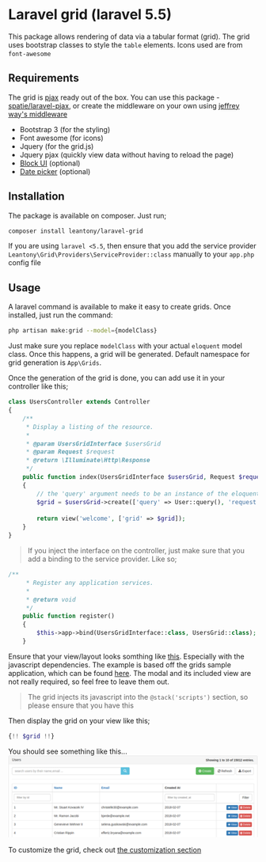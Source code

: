 # Laravel grid (laravel 5.5)
This package allows rendering of data via a tabular format (grid). 
The grid uses bootstrap classes to style the `table` elements. Icons used are from `font-awesome`

## Requirements
The grid is [pjax](https://github.com/defunkt/jquery-pjax) ready out of the box. You can use this package - [spatie/laravel-pjax](https://github.com/spatie/laravel-pjax), or create the middleware on your own using [jeffrey way's middleware](https://gist.github.com/JeffreyWay/8526696b6f29201c4e33)

+ Bootstrap 3 (for the styling)
+ Font awesome (for icons)
+ Jquery (for the grid.js)
+ Jquery pjax (quickly view data without having to reload the page)
+ [Block UI](https://github.com/malsup/blockui) (optional)
+ [Date picker](https://github.com/uxsolutions/bootstrap-datepicker.git) (optional)

## Installation
The package is available on composer. Just run;
```bash
composer install leantony/laravel-grid
```
If you are using `laravel <5.5`, then ensure that you add the service provider `Leantony\Grid\Providers\ServiceProvider::class` manually to your `app.php` config file

## Usage
A laravel command is available to make it easy to create grids. 
Once installed, just run the command:
```bash
php artisan make:grid --model={modelClass}
```

Just make sure you replace `modelClass` with your actual `eloquent` model class.
Once this happens, a grid will be generated. Default namespace for grid generation is `App\Grids`.

Once the generation of the grid is done, you can add use it in your controller like this;
```php
class UsersController extends Controller
{
    /**
     * Display a listing of the resource.
     *
     * @param UsersGridInterface $usersGrid
     * @param Request $request
     * @return \Illuminate\Http\Response
     */
    public function index(UsersGridInterface $usersGrid, Request $request)
    {
        // the 'query' argument needs to be an instance of the eloquent query builder
        $grid = $usersGrid->create(['query' => User::query(), 'request' => $request]);

        return view('welcome', ['grid' => $grid]);
    }
}
```
> If you inject the interface on the controller, just make sure that you add a binding to the service provider. Like so;
```php
/**
     * Register any application services.
     *
     * @return void
     */
    public function register()
    {
        $this->app->bind(UsersGridInterface::class, UsersGrid::class);
    }
```


Ensure that your view/layout looks somthing like [this](https://gist.github.com/leantony/4a7a795904c60b6b7f91431e4241e37b). Especially with the javascript dependencies. The example is based off the grids sample application, which can be found [here](https://github.com/leantony/laravel_grid_app). The modal and its included view are not really required, so feel free to leave them out.
> The grid injects its javascript into the `@stack('scripts')` section, so please ensure that you have this

Then display the grid on your view like this;
```php
{!! $grid !!}
```

You should see something like this...
![sample](docs/sample.png)

To customize the grid, check out [the customization section](docs/customization.md)
